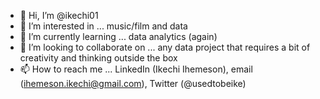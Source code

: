 - 👋 Hi, I’m @ikechi01
- 👀 I’m interested in ... music/film and data
- 🌱 I’m currently learning ... data analytics (again)
- 💞️ I’m looking to collaborate on ... any data project that requires a bit of creativity and thinking outside the box
- 📫 How to reach me ... LinkedIn (Ikechi Ihemeson), email (ihemeson.ikechi@gmail.com), Twitter (@usedtobeike)

<!---
ikechi01/ikechi01 is a ✨ special ✨ repository because its `README.md` (this file) appears on your GitHub profile.
You can click the Preview link to take a look at your changes.
--->
